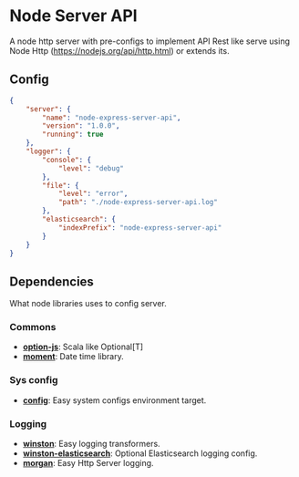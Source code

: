 # Node Server API

A node http server with pre-configs to implement API Rest like serve
using Node Http (https://nodejs.org/api/http.html) or extends its.

## Config

``` json
{
    "server": {
        "name": "node-express-server-api",
        "version": "1.0.0",
        "running": true
    },  
    "logger": {
        "console": {
            "level": "debug"
        },
        "file": {
            "level": "error",
            "path": "./node-express-server-api.log"
        },
        "elasticsearch": {
            "indexPrefix": "node-express-server-api"
        }
    }
}
```

## Dependencies

What node libraries uses to config server.

### Commons

* **[option-js](https://www.npmjs.com/package/option-js)**: Scala like Optional[T]
* **[moment](https://momentjs.com)**: Date time library.

### Sys config

* **[config](https://www.npmjs.com/package/config)**: Easy system configs environment target.

### Logging

* **[winston](https://github.com/winstonjs/winston)**: Easy logging transformers.
* **[winston-elasticsearch](https://www.npmjs.com/package/winston-elasticsearch)**: Optional Elasticsearch logging config.
* **[morgan](https://www.npmjs.com/package/morgan)**: Easy Http Server logging.
